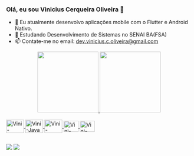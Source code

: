 ### Olá, eu sou Vinicius Cerqueira Oliveira 👋

- 🌱 Eu atualmente desenvolvo aplicações mobile com o Flutter e Android Nativo.
- 📓 Estudando Desenvolvimento de Sistemas no SENAI BA(FSA)
- 📫 Contate-me no email: dev.vinicius.c.oliveira@gmail.com 

<div align="center">
  <a href="https://github.com/DEViniciusCequeiraOliveira">
  <img height="165px" src="https://github-readme-stats.vercel.app/api?username=DEViniciusCequeiraOliveira&show_icons=true&theme=dark&include_all_commits=true&count_private=true&hide=prs,issues"/>
  <img height="165px" src="https://github-readme-stats.vercel.app/api/top-langs/?username=DEViniciusCequeiraOliveira&layout=compact&langs_count=7&theme=dark"/>
</div>

<div style="display: inline_block"><br>
  <img align="center" alt="Vini-Flutter" height="36" width="48" src="https://cdn.jsdelivr.net/gh/devicons/devicon/icons/flutter/flutter-original.svg">
  <img align="center" alt="Vini-Java" height="36" width="48" src="https://cdn.jsdelivr.net/gh/devicons/devicon/icons/java/java-original.svg">
  <img align="center" alt="Vini-Python" height="36" width="48" src="https://cdn.jsdelivr.net/gh/devicons/devicon/icons/python/python-original.svg">
  <img align="center" alt="Vini-Kotlin" height="30" width="40" src="https://cdn.jsdelivr.net/gh/devicons/devicon/icons/kotlin/kotlin-original.svg">
  <img align="center" alt="Vini-Android" height="30" width="40" src="https://cdn.jsdelivr.net/gh/devicons/devicon/icons/android/android-original.svg">
</div>

 ##
  
 <div>
  
 <a href = "mailto:dev.vinicius.c.oliveira@gmail.com"><img src="https://img.shields.io/badge/-Gmail-%23333?style=for-the-badge&logo=gmail&logoColor=white" target="_blank"></a>
 <a href="https://www.linkedin.com/in/deviniciuscoliveira/" target="_blank"><img src="https://img.shields.io/badge/-LinkedIn-%230077B5?style=for-the-badge&logo=linkedin&logoColor=white" target="_blank"></a> 
   
  </div>
